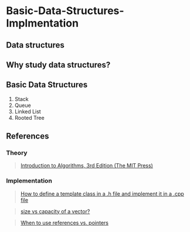 # Basic-Data-Structures-Implmentation

## Data structures

## Why study data structures?

## Basic Data Structures
1. Stack
2. Queue
3. Linked List
4. Rooted Tree

## References

### Theory
>[ Introduction to Algorithms, 3rd Edition (The MIT Press) ](https://www.amazon.com/Introduction-Algorithms-3rd-MIT-Press/dp/0262033844)

### Implementation
>[ How to define a template class in a .h file and implement it in a .cpp file  ](https://www.codeproject.com/Articles/48575/How-to-define-a-template-class-in-a-h-file-and-imp)

>[ size vs capacity of a vector?  ](https://stackoverflow.com/questions/6296945/size-vs-capacity-of-a-vector)


>[ When to use references vs. pointers  ](https://stackoverflow.com/questions/7058339/when-to-use-references-vs-pointers)

